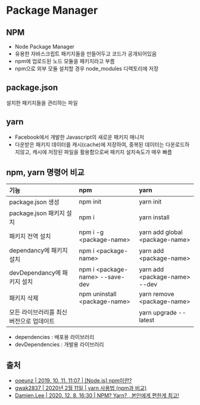 # Package Manager

## NPM

* Node Package Manager
* 유용한 자바스크립트 패키지들을 만들어두고 코드가 공개되어있음
* npm에 업로드된 노드 모듈을 패키지라고 부름
* npm으로 외부 모듈 설치할 경우 node\_modules 디렉토리에 저장

## package.json

설치한 패키지들을 관리하는 파일

## yarn

* Facebook에서 개발한 Javascript의 새로운 패키지 매니저
* 다운받은 패키지 데이터를 캐시\(cache\)에 저장하여, 중복된 데이터는 다운로드하지않고, 캐시에 저장된 파일을 활용함으로써 패키지 설치속도가 매우 빠름

## npm, yarn 명령어 비교

| 기능 | npm | yarn |
| :--- | :--- | :--- |
| package.json 생성 | npm init | yarn init |
| package.json 패키지 설치 | npm i | yarn install |
| 패키지 전역 설치 | npm i -g &lt;package-name&gt; | yarn add global &lt;package-name&gt; |
| dependancy에 패키지 설치 | npm i &lt;package-name&gt; | yarn add &lt;package-name&gt; |
| devDependancy에 패키지 설치 | npm i &lt;package-name&gt; --save-dev | yarn add &lt;package-name&gt; --dev |
| 패키지 삭제 | npm uninstall &lt;package-name&gt; | yarn remove &lt;package-name&gt; |
| 모든 라이브러리를 최신 버전으로 업데이트 |  | yarn upgrade --latest |

* dependencies : 배포용 라이브러리
* devDependencies : 개발용 라이브러리

## 출처

* [ooeunz \| 2019. 10. 11. 11:07 \| \[Node.js\] npm이란?](https://ooeunz.tistory.com/19)
* [gwak2837 \| 2020년 2월 11일 \| yarn 사용법 \(npm과 비교\)](https://velog.io/@gwak2837/Node.js-%EA%B4%80%EB%A0%A8-%EC%83%81%EC%8B%9D)
* [Damien.Lee   \| 2020. 12. 8. 16:30 \| NPM? Yarn? , 본인에게 편한게 최고!](https://dark0946.tistory.com/419)



